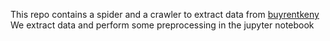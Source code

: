 This repo contains a spider and a crawler to extract data from [buyrentkeny](https://www.buyrentkenya.com/)
We extract data and perform some preprocessing in the jupyter notebook
